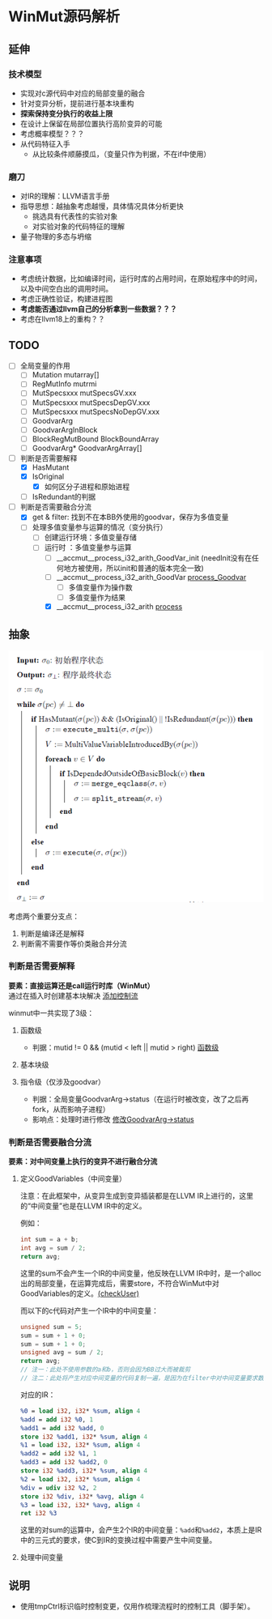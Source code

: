 # WinMut源码解析

## 延伸

### 技术模型

- 实现对c源代码中对应的局部变量的融合
- 针对变异分析，提前进行基本块重构
- **探索保持变分执行的收益上限**
- 在设计上保留在局部位置执行高阶变异的可能
- 考虑概率模型？？？
- 从代码特征入手
  - 从比较条件顺藤摸瓜，（变量只作为判据，不在if中使用）
  
### 磨刀

- 对IR的理解：LLVM语言手册
- 指导思想：越抽象考虑越慢，具体情况具体分析更快
  - 挑选具有代表性的实验对象
  - 对实验对象的代码特征的理解
- 量子物理的多态与坍缩

### 注意事项

- 考虑统计数据，比如编译时间，运行时库的占用时间，在原始程序中的时间，以及中间空白出的调用时间。
- 考虑正确性验证，构建进程图
- **考虑能否通过llvm自己的分析拿到一些数据？？？**
- 考虑在llvm18上的重构？？

## TODO

- [ ] 全局变量的作用
  - [ ] Mutation mutarray[]
  - [ ] RegMutInfo mutrmi
  - [ ] MutSpecsxxx mutSpecsGV.xxx
  - [ ] MutSpecsxxx mutSpecsDepGV.xxx
  - [ ] MutSpecsxxx mutSpecsNoDepGV.xxx
  - [ ] GoodvarArg
  - [ ] GoodvarArgInBlock
  - [ ] BlockRegMutBound BlockBoundArray
  - [ ] GoodvarArg* GoodvarArgArray[]

- [ ] 判断是否需要解释
  - [x] HasMutant
  - [x] IsOriginal
    - [x] 如何区分子进程和原始进程
  - [ ] IsRedundant的判据

- [ ] 判断是否需要融合分流
  - [x] get & filter: 找到不在本BB外使用的goodvar，保存为多值变量
  - [ ] 处理多值变量参与运算的情况（变分执行）
    - [ ] 创建运行环境：多值变量存储
    - [ ] 运行时     ：多值变量参与运算
      - [ ] __accmut__process_i32_arith_GoodVar_init (needInit没有在任何地方被使用，所以init和普通的版本完全一致)
      - [ ] __accmut__process_i32_arith_GoodVar [process_Goodvar](include/llvm/WinMutRuntime/mutations/MutationManager.h#L671)
        - [ ] 多值变量作为操作数
        - [ ] 多值变量作为结果
      - [x] __accmut__process_i32_arith [process](include/llvm/WinMutRuntime/mutations/MutationManager.h#L590)

## 抽象

![Alt text](assets/README-IMAGES/README-WinMut%E8%A7%A3%E6%9E%90/image-1.png)

考虑两个重要分支点：

1. 判断是编译还是解释
2. 判断需不需要作等价类融合并分流

### 判断是否需要解释

**要素：直接运算还是call运行时库（WinMut）**  
通过在插入时创建基本块解决  [添加控制流](lib/Transforms/WinMut/WAInstrumenter.cpp#L2032)  

winmut中一共实现了3级：

1. 函数级

   - 判据：mutid != 0 && (mutid < left || mutid > right) [函数级](lib/Transforms/WinMut/WAInstrumenter.cpp#L646)

2. 基本块级
3. 指令级（仅涉及goodvar）

   - 判据：全局变量GoodvarArg->status（在运行时被改变，改了之后再fork，从而影响子进程）
   - 影响点：处理时进行修改  [修改GoodvarArg->status](include/llvm/WinMutRuntime/mutations/MutationManager.h#L732)

### 判断是否需要融合分流

**要素：对中间变量上执行的变异不进行融合分流**

1. 定义GoodVariables（中间变量）

    注意：在此框架中，从变异生成到变异插装都是在LLVM IR上进行的，这里的“中间变量”也是在LLVM IR中的定义。

    例如：

    ``` c
    int sum = a + b;
    int avg = sum / 2;
    return avg;
    ```

    这里的sum不会产生一个IR的中间变量，他反映在LLVM IR中时，是一个alloc出的局部变量，在运算完成后，需要store，不符合WinMut中对GoodVariables的定义。[(checkUser)](lib/Transforms/WinMut/WAInstrumenter.cpp#L2302)

    而以下的c代码对产生一个IR中的中间变量：

    ``` c
    unsigned sum = 5;
    sum = sum + 1 + 0;
    sum = sum + 1 + 0;
    unsigned avg = sum / 2;
    return avg;
    // 注一：此处不使用参数的a和b，否则会因为BB过大而被裁剪
    // 注二：此处将产生对应中间变量的代码复制一遍，是因为在filter中对中间变量要求数目超过1
    ```

    对应的IR：

    ``` llvm
    %0 = load i32, i32* %sum, align 4
    %add = add i32 %0, 1
    %add1 = add i32 %add, 0
    store i32 %add1, i32* %sum, align 4
    %1 = load i32, i32* %sum, align 4
    %add2 = add i32 %1, 1
    %add3 = add i32 %add2, 0
    store i32 %add3, i32* %sum, align 4
    %2 = load i32, i32* %sum, align 4
    %div = udiv i32 %2, 2
    store i32 %div, i32* %avg, align 4
    %3 = load i32, i32* %avg, align 4
    ret i32 %3
    ```

    这里的对sum的运算中，会产生2个IR的中间变量：`%add`和`%add2`，本质上是IR中的三元式的要求，使C到IR的变换过程中需要产生中间变量。

2. 处理中间变量

## 说明

- 使用tmpCtrl标识临时控制变更，仅用作梳理流程时的控制工具（脚手架）。
